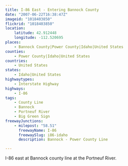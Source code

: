 ```yaml
---
title: I-86 East - Entering Bannock County
date: "2007-06-22T16:38:47Z"
imageid: "1018403850"
flickrid: "1018403850"
location:
    latitude: 42.912448
    longitude: -112.520695
places:
    - Bannock County|Power County|Idaho|United States
counties:
    - Power County|Idaho|United States
countries:
    - United States
states:
    - Idaho|United States
highwaytypes:
    - Interstate Highway
highways:
    - I-86
tags:
    - County Line
    - Bannock
    - Portneuf River
    - Big Green Sign
freewayJunctions:
    - milepost: "58.51"
      freewayName: I-86
      freewaySlug: i86-idaho
      description: Bannock - Power County Line

---
```

I-86 east at Bannock county line at the Portneuf River.